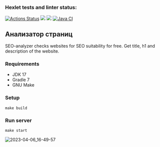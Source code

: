 ### Hexlet tests and linter status:
[![Actions Status](https://github.com/anasasiia/java-project-72/workflows/hexlet-check/badge.svg)](https://github.com/anasasiia/java-project-72/actions) <a href="https://codeclimate.com/github/anasasiia/java-project-72/maintainability"><img src="https://api.codeclimate.com/v1/badges/7943032c7ddc1755edcf/maintainability" /></a> <a href="https://codeclimate.com/github/anasasiia/java-project-72/test_coverage"><img src="https://api.codeclimate.com/v1/badges/7943032c7ddc1755edcf/test_coverage" /></a> [![Java CI](https://github.com/anasasiia/java-project-72/actions/workflows/main.yml/badge.svg)](https://github.com/anasasiia/java-project-72/actions/workflows/main.yml)

## Анализатор страниц
SEO-analyzer checks websites for SEO suitability for free. Get title, h1 and description of the website.

### Requirements
- JDK 17
- Gradle 7
- GNU Make

### Setup
```
make build
```

### Run server
```
make start
```

![2023-04-06_16-49-57](https://user-images.githubusercontent.com/107137233/230391104-b5db7925-745d-4f3f-83ff-b16fff93a7c0.png)
